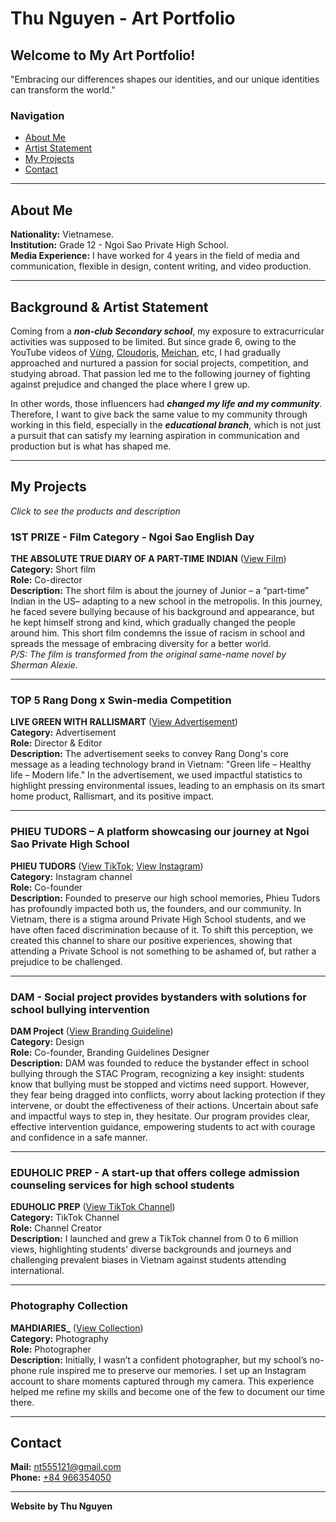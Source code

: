 # Thu Nguyen - Art Portfolio

## Welcome to My Art Portfolio!
"Embracing our differences shapes our identities, and our unique identities can transform the world."

### Navigation
- [About Me](#about-me)
- [Artist Statement](#artist-statement)
- [My Projects](#my-projects)
- [Contact](#contact)

---

## About Me
**Nationality:** Vietnamese.  
**Institution:** Grade 12 - Ngoi Sao Private High School.  
**Media Experience:** I have worked for 4 years in the field of media and communication, flexible in design, content writing, and video production.

---

## Background & Artist Statement
Coming from a **_non-club Secondary school_**, my exposure to extracurricular activities was supposed to be limited. But since grade 6, owing to the YouTube videos of [Vừng](https://www.youtube.com/@withvung), [Cloudoris](https://www.youtube.com/@cloudoris), [Meichan](https://www.youtube.com/@meichan), etc, I had gradually approached and nurtured a passion for social projects, competition, and studying abroad. That passion led me to the following journey of fighting against prejudice and changed the place where I grew up.

In other words, those influencers had **_changed my life and my community_**. Therefore, I want to give back the same value to my community through working in this field, especially in the **_educational branch_**, which is not just a pursuit that can satisfy my learning aspiration in communication and production but is what has shaped me.

---

## My Projects
*Click to see the products and description*

### 1ST PRIZE - Film Category - Ngoi Sao English Day
**THE ABSOLUTE TRUE DIARY OF A PART-TIME INDIAN** ([View Film](https://drive.google.com/file/d/1Fo-2-PSD0Q_rue0J3NtvYBbUsScghZ5v/view?usp=sharing))  
**Category:** Short film  
**Role:** Co-director  
**Description:** The short film is about the journey of Junior – a “part-time” Indian in the US– adapting to a new school in the metropolis. In this journey, he faced severe bullying because of his background and appearance, but he kept himself strong and kind, which gradually changed the people around him. This short film condemns the issue of racism in school and spreads the message of embracing diversity for a better world.  
*P/S: The film is transformed from the original same-name novel by Sherman Alexie.*

---

### TOP 5 Rang Dong x Swin-media Competition
**LIVE GREEN WITH RALLISMART** ([View Advertisement](https://drive.google.com/file/d/1hc3Di3iP3UCkySBwP1BXbIMKmRoYilNl/view?usp=sharing))  
**Category:** Advertisement  
**Role:** Director & Editor  
**Description:** The advertisement seeks to convey Rang Dong's core message as a leading technology brand in Vietnam: "Green life – Healthy life – Modern life." In the advertisement, we used impactful statistics to highlight pressing environmental issues, leading to an emphasis on its smart home product, Rallismart, and its positive impact.

---

### PHIEU TUDORS – A platform showcasing our journey at Ngoi Sao Private High School
**PHIEU TUDORS** ([View TikTok](https://www.tiktok.com/@phieu.tudor); [View Instagram](https://www.instagram.com/phieutudor/))  
**Category:** Instagram channel  
**Role:** Co-founder  
**Description:** Founded to preserve our high school memories, Phieu Tudors has profoundly impacted both us, the founders, and our community. In Vietnam, there is a stigma around Private High School students, and we have often faced discrimination because of it. To shift this perception, we created this channel to share our positive experiences, showing that attending a Private School is not something to be ashamed of, but rather a prejudice to be challenged.

---

### DAM - Social project provides bystanders with solutions for school bullying intervention
**DAM Project** ([View Branding Guideline](https://drive.google.com/drive/folders/14TTcdPr5PginATY8khnkBUU_q2yiwVDU))  
**Category:** Design  
**Role:** Co-founder, Branding Guidelines Designer  
**Description:** DAM was founded to reduce the bystander effect in school bullying through the STAC Program, recognizing a key insight: students know that bullying must be stopped and victims need support. However, they fear being dragged into conflicts, worry about lacking protection if they intervene, or doubt the effectiveness of their actions. Uncertain about safe and impactful ways to step in, they hesitate. Our program provides clear, effective intervention guidance, empowering students to act with courage and confidence in a safe manner.

---

### EDUHOLIC PREP - A start-up that offers college admission counseling services for high school students
**EDUHOLIC PREP** ([View TikTok Channel](https://www.tiktok.com/@eduholic.prep))  
**Category:** TikTok Channel  
**Role:** Channel Creator  
**Description:** I launched and grew a TikTok channel from 0 to 6 million views, highlighting students' diverse backgrounds and journeys and challenging prevalent biases in Vietnam against students attending international.

---

### Photography Collection
**MAHDIARIES_** ([View Collection](https://www.instagram.com/mahdiaries_?utm_source=ig_web_button_share_sheet&igsh=ZDNlZDc0MzIxNw==))  
**Category:** Photography  
**Role:** Photographer  
**Description:** Initially, I wasn’t a confident photographer, but my school’s no-phone rule inspired me to preserve our memories. I set up an Instagram account to share moments captured through my camera. This experience helped me refine my skills and become one of the few to document our time there.

---

## Contact
**Mail:** [nt555121@gmail.com](mailto:nt555121@gmail.com)  
**Phone:** [ +84 966354050](tel:+84966354050)  

---

**Website by Thu Nguyen**
